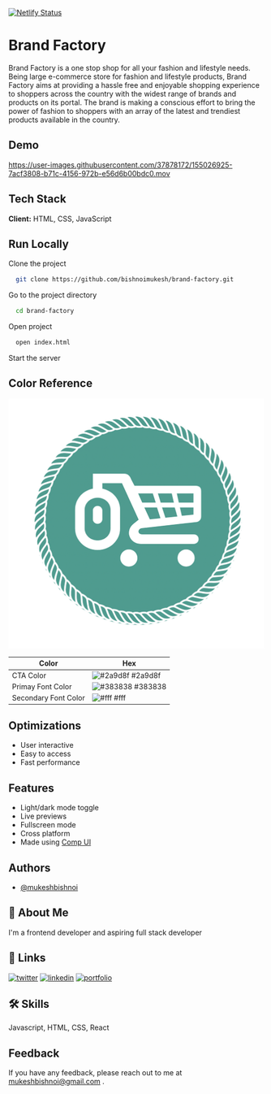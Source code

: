 [![Netlify Status](https://api.netlify.com/api/v1/badges/8f502442-3ab5-4722-9779-2b6f1ad1251a/deploy-status)](https://app.netlify.com/sites/brand-factory/deploys)

# Brand Factory

Brand Factory is a one stop shop for all your fashion and lifestyle needs. 
Being large e-commerce store for fashion and lifestyle products, 
Brand Factory aims at providing a hassle free and enjoyable shopping experience 
to shoppers across the country with the widest range of brands and products on its portal. 
The brand is making a conscious effort to bring the power of fashion to shoppers with an 
array of the latest and trendiest products available in the country.

## Demo
https://user-images.githubusercontent.com/37878172/155026925-7acf3808-b71c-4156-972b-e56d6b00bdc0.mov

## Tech Stack

**Client:** HTML, CSS, JavaScript


## Run Locally

Clone the project

```bash
  git clone https://github.com/bishnoimukesh/brand-factory.git
```

Go to the project directory

```bash
  cd brand-factory
```

Open project

```bash
  open index.html
```

Start the server

## Color Reference
![Logo](https://github.com/bishnoimukesh/brand-factory/blob/development/img/brand-logo.png)


| Color             | Hex                                                                |
| ----------------- | ------------------------------------------------------------------ |
| CTA Color | ![#2a9d8f](https://via.placeholder.com/10/0a192f?text=+) #2a9d8f |
| Primay Font Color | ![#383838](https://via.placeholder.com/10/0a192f?text=+) #383838 |
| Secondary Font Color | ![#fff](https://via.placeholder.com/10/0a192f?text=+) #fff |

## Optimizations

- User interactive 
- Easy to access
- Fast performance

## Features

- Light/dark mode toggle
- Live previews
- Fullscreen mode
- Cross platform
- Made using [Comp UI](https://comp-ui.netlify.app/)

## Authors
- [@mukeshbishnoi](https://www.github.com/bishnoimukesh)

## 🚀 About Me
I'm a frontend developer and aspiring full stack developer


## 🔗 Links
[![twitter](https://img.shields.io/badge/twitter-1DA1F2?style=for-the-badge&logo=twitter&logoColor=white)](https://twitter.com/_mukeshbishnoi)
[![linkedin](https://img.shields.io/badge/linkedin-0A66C2?style=for-the-badge&logo=linkedin&logoColor=white)](https://www.linkedin.com/in/bishnoimukesh/)
[![portfolio](https://img.shields.io/badge/my_portfolio-000?style=for-the-badge&logo=ko-fi&logoColor=white)](https://mukeshportfolio.netlify.app/)


## 🛠 Skills
Javascript, HTML, CSS, React

## Feedback

If you have any feedback, please reach out to me at mukeshbishnoi@gmail.com .

